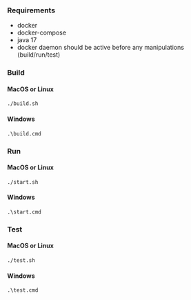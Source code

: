### Requirements
- docker
- docker-compose
- java 17
- docker daemon should be active before any manipulations (build/run/test)

### Build
#### MacOS or Linux
`./build.sh`

#### Windows
`.\build.cmd`

### Run
#### MacOS or Linux
`./start.sh`

#### Windows
`.\start.cmd`

### Test
#### MacOS or Linux
`./test.sh`

#### Windows
`.\test.cmd`